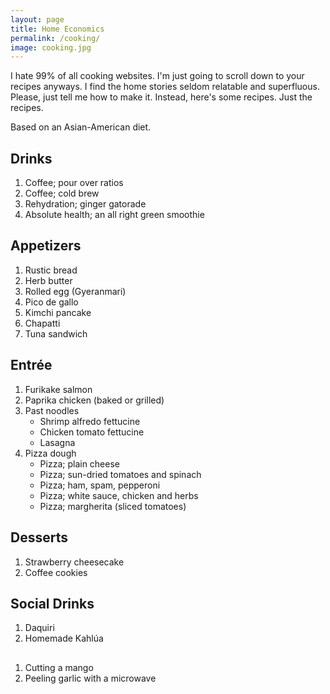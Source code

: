 ```yaml
---
layout: page
title: Home Economics
permalink: /cooking/
image: cooking.jpg
---
```


I hate 99% of all cooking websites. I'm just going to scroll down to your recipes anyways. I find the home stories seldom relatable and superfluous. Please, just tell me how to make it. Instead, here's some recipes. Just the recipes.

Based on an Asian-American diet.

## Drinks

1. Coffee; pour over ratios
2. Coffee; cold brew
3. Rehydration; ginger gatorade
4. Absolute health; an all right green smoothie

## Appetizers

1. Rustic bread
2. Herb butter
3. Rolled egg (Gyeranmari)
4. Pico de gallo
5. Kimchi pancake
6. Chapatti
7. Tuna sandwich

## Entrée

1. Furikake salmon
2. Paprika chicken (baked or grilled)
3. Past noodles
   - Shrimp alfredo fettucine
   - Chicken tomato fettucine
   - Lasagna
4. Pizza dough
   - Pizza; plain cheese
   - Pizza; sun-dried tomatoes and spinach
   - Pizza; ham, spam, pepperoni
   - Pizza; white sauce, chicken and herbs
   - Pizza; margherita (sliced tomatoes)

## Desserts

1. Strawberry cheesecake
2. Coffee cookies

## Social Drinks

1. Daquiri
2. Homemade Kahlúa

## 
1. Cutting a mango
2. Peeling garlic with a microwave
